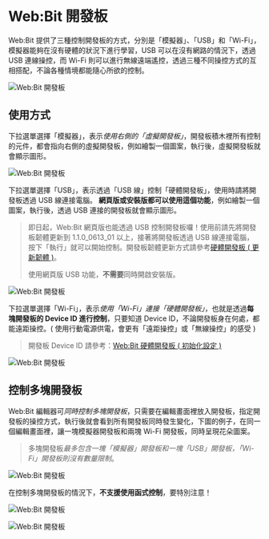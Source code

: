# Web:Bit 開發板

Web:Bit 提供了三種控制開發板的方式，分別是「模擬器」、「USB」和「Wi-Fi」，模擬器能夠在沒有硬體的狀況下進行學習，USB 可以在沒有網路的情況下，透過 USB 連線操控，而 Wi-Fi 則可以進行無線遠端遙控，透過三種不同操控方式的互相搭配，不論各種情境都能隨心所欲的控制。

![Web:Bit 開發板](../../../../media/zh-tw/education/board/board-01.jpg)

## 使用方式

下拉選單選擇「模擬器」，表示*使用右側的「虛擬開發板」*，開發板積木裡所有控制的元件，都會指向右側的虛擬開發板，例如繪製一個圖案，執行後，虛擬開發板就會顯示圖形。

![Web:Bit 開發板](../../../../media/zh-tw/education/board/board-02.jpg)

下拉選單選擇「USB」，表示透過「USB 線」控制「硬體開發板」，使用時請將開發板透過 USB 線連接電腦。 **網頁版或安裝版都可以使用這個功能**，例如繪製一個圖案，執行後，透過 USB 連接的開發板就會顯示圖形。

> 即日起，Web:Bit 網頁版也能透過 USB 控制開發板囉！使用前請先將開發板韌體更新到 1.1.0_0613_01 以上，接著將開發板透過 USB 線連接電腦，按下「執行」就可以開始控制。開發板韌體更新方式請參考[硬體開發板 ( 更新韌體 )](https://webbit.webduino.io/tutorials/doc/zh-tw/education/info/ota.html)。
>
> 使用網頁版 USB 功能，**不需要**同時開啟安裝版。

![Web:Bit 開發板](../../../../media/zh-tw/education/board/board-03.jpg)

下拉選單選擇「Wi-Fi」，表示*使用「Wi-Fi」連接「硬體開發板」*，也就是透過**每塊開發板的 Device ID 進行控制**，只要知道 Device ID，不論開發板身在何處，都能遠距操控。( 使用行動電源供電，會更有「遠距操控」或「無線操控」的感受 )

> 開發板 Device ID 請參考：[Web:Bit 硬體開發板 ( 初始化設定 )](../info/setup.html)

![Web:Bit 開發板](../../../../media/zh-tw/education/board/board-04.jpg)


## 控制多塊開發板

Web:Bit 編輯器可*同時控制多塊開發板*，只需要在編輯畫面裡放入開發板，指定開發板的操控方式，執行後就會看到所有開發板同時發生變化，下圖的例子，在同一個編輯畫面裡，讓一塊模擬器開發板和兩塊 Wi-Fi 開發板，同時呈現花朵圖案。

> 多塊開發板*最多包含一塊「模擬器」開發板和一塊「USB」開發板，「Wi-Fi」開發板則沒有數量限制*。

![Web:Bit 開發板](../../../../media/zh-tw/education/board/board-05.jpg)


在控制多塊開發板的情況下，**不支援使用函式控制**，要特別注意！

![Web:Bit 開發板](../../../../media/zh-tw/education/board/board-06.jpg)

![Web:Bit 開發板](../../../../media/zh-tw/education/board/board-07.jpg)



